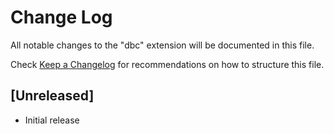 # Change Log

All notable changes to the "dbc" extension will be documented in this file.

Check [Keep a Changelog](http://keepachangelog.com/) for recommendations on how to structure this file.

## [Unreleased]

- Initial release